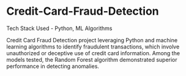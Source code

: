 # Credit-Card-Fraud-Detection

Tech Stack Used - Python, ML Algorithms

Credit Card Fraud Detection project leveraging Python and machine learning algorithms to identify fraudulent transactions, which involve unauthorized or deceptive use of credit card information. Among the models tested, the Random Forest algorithm demonstrated superior performance in detecting anomalies.
